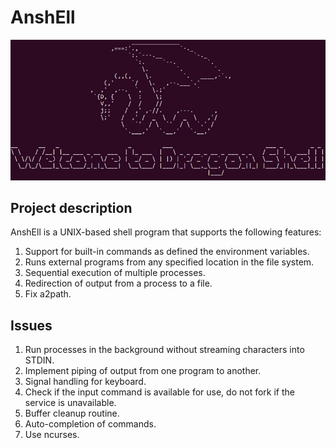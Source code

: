 # AnshEll

![](images/dragonshell.png)

## Project description
AnshEll is a UNIX-based shell program that supports the following features:
1. Support for built-in commands as defined the environment variables.
2. Runs external programs from any specified location in the file system.
3. Sequential execution of multiple processes.
4. Redirection of output from a process to a file.
5. Fix a2path.

## Issues
1. Run processes in the background without streaming characters into STDIN.
2. Implement piping of output from one program to another.
3. Signal handling for keyboard.
4. Check if the input command is available for use, do not fork if the service is unavailable.
5. Buffer cleanup routine.
6. Auto-completion of commands.
7. Use ncurses.
